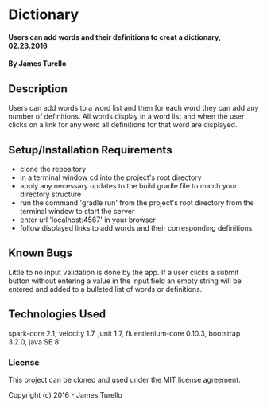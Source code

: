 # Dictionary

#### Users can add words and their definitions to creat a dictionary, 02.23.2016

#### By James Turello

## Description

Users can add words to a word list and then for each word they can add any number of definitions. All words display in a word list and when the user clicks on a link for any word all definitions for that word are displayed.

## Setup/Installation Requirements

* clone the repository
* in a terminal window cd into the project's root directory
* apply any necessary updates to the build.gradle file to match your directory structure
* run the command 'gradle run' from the project's root directory from the terminal window to start the server
* enter url 'localhost:4567' in your browser
* follow displayed links to add words and their corresponding definitions.

## Known Bugs

Little to no input validation is done by the app. If a user clicks a submit button without entering a value in the input field an empty string will be entered and added to a bulleted list of words or definitions.

## Technologies Used

spark-core 2.1, velocity 1.7, junit 1.7, fluentlenium-core 0.10.3, bootstrap 3.2.0,
java SE 8

### License

This project can be cloned and used under the MIT license agreement.

Copyright (c) 2016 - James Turello
